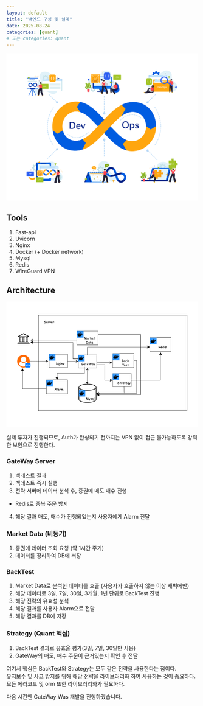```yaml
---
layout: default
title: "백엔드 구성 및 설계"
date: 2025-08-24
categories: [quant]
# 또는 categories: quant
---
```


![Devops 이미지](/public/images/Architecture.jpg)

## Tools

1. Fast-api
2. Uvicorn
3. Nginx
4. Docker (+ Docker network)
5. Mysql
6. Redis
7. WireGuard VPN

## Architecture

![Architeture 이미지](/public/images/Architecture_2.png)

실제 투자가 진행되므로, Auth가 완성되기 전까지는 VPN 없이 접근 불가능하도록 강력한 보안으로 진행한다.

### GateWay Server

1. 백테스트 결과
2. 백테스트 즉시 실행
3. 전략 서버에 데이터 분석 후, 증권에 매도 매수 진행
  * Redis로 중복 주문 방지
4. 해당 결과 매도, 매수가 진행되었는지 사용자에게 Alarm 전달

### Market Data (비동기)

1. 증권에 데이터 조회 요청 (약 1시간 주기)
2. 데이터를 정리하여 DB에 저장

### BackTest 

1. Market Data로 분석한 데이터를 호출 (사용자가 호출하지 않는 이상 새벽에만)
2. 해당 데이터로 3일, 7일, 30일, 3개월, 1년 단위로 BackTest 진행
3. 해당 전략의 유효성 분석
4. 해당 결과를 사용자 Alarm으로 전달
5. 해당 결과를 DB에 저장

### Strategy (Quant 핵심)

1. BackTest 결과로 유효율 평가(3일, 7일, 30일만 사용)
2. GateWay의 매도, 매수 주문이 근거있는지 확인 후 전달

여기서 핵심은 BackTest와 Strategy는 모두 같은 전략을 사용한다는 점이다.\
유지보수 및 사고 방지를 위해 해당 전략을 라이브러리화 하여 사용하는 것이 중요하다.\
모든 에러코드 및 orm 또한 라이브러리화가 필요하다.

다음 시간엔 GateWay Was 개발을 진행하겠습니다.
